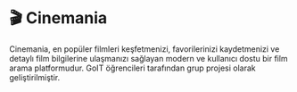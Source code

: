 # 🎬 Cinemania

Cinemania, en popüler filmleri keşfetmenizi, favorilerinizi kaydetmenizi ve detaylı film bilgilerine ulaşmanızı sağlayan modern ve kullanıcı dostu bir film arama platformudur. GoIT öğrencileri tarafından grup projesi olarak geliştirilmiştir.
